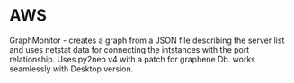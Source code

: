 # AWS
 GraphMonitor - creates a graph from a JSON file describing the server list and uses netstat data for connecting the intstances with the port relationship. 
 Uses py2neo v4 with a patch for graphene Db. works seamlessly with Desktop version.
 
